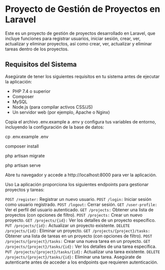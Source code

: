 # Proyecto de Gestión de Proyectos en Laravel

Este es un proyecto de gestión de proyectos desarrollado en Laravel, que incluye funciones para registrar usuarios, iniciar sesión, crear, ver, actualizar y eliminar proyectos, así como crear, ver, actualizar y eliminar tareas dentro de los proyectos.

## Requisitos del Sistema

Asegúrate de tener los siguientes requisitos en tu sistema antes de ejecutar la aplicación:

- PHP 7.4 o superior
- Composer
- MySQL
- Node.js (para compilar activos CSS/JS)
- Un servidor web (por ejemplo, Apache o Nginx)

Copia el archivo .env.example a .env y configura tus variables de entorno, incluyendo la configuración de la base de datos:

cp .env.example .env

composer install

php artisan migrate

php artisan serve


Abre tu navegador y accede a http://localhost:8000 para ver la aplicación.

Uso
La aplicación proporciona los siguientes endpoints para gestionar proyectos y tareas:

`POST /register:` Registrar un nuevo usuario.
`POST /login:` Iniciar sesión como usuario registrado.
`POST /logout:` Cerrar sesión.
`GET /user-profile:` Ver el perfil del usuario autenticado.
`GET /projects:` Obtener una lista de proyectos (con opciones de filtro).
`POST /projects:` Crear un nuevo proyecto.
`GET /projects/{id}:` Ver los detalles de un proyecto específico.
`PUT /projects/{id}:` Actualizar un proyecto existente.
`DELETE /projects/{id}:` Eliminar un proyecto.
`GET /projects/{project}/tasks:` Obtener una lista de tareas en un proyecto (con opciones de filtro).
`POST /projects/{project}/tasks:` Crear una nueva tarea en un proyecto.
`GET /projects/{project}/tasks/{id}:` Ver los detalles de una tarea específica.
`PUT /projects/{project}/tasks/{id}:` Actualizar una tarea existente.
`DELETE /projects/{project}/tasks/{id}:` Eliminar una tarea.
Asegúrate de autenticarte antes de acceder a los endpoints que requieren autenticación.
